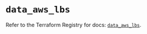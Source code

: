 # `data_aws_lbs`

Refer to the Terraform Registry for docs: [`data_aws_lbs`](https://registry.terraform.io/providers/hashicorp/aws/6.14.0/docs/data-sources/lbs).
